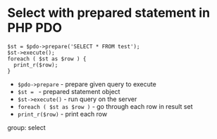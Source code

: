 # Select with prepared statement in PHP PDO

```php-pdo
$st = $pdo->prepare('SELECT * FROM test');
$st->execute();
foreach ( $st as $row ) {
  print_r($row);
}
```

- `$pdo->prepare` - prepare given query to execute
- `$st = ` - prepared statement object
- `$st->execute()` - run query on the server
- `foreach ( $st as $row )` - go through each row in result set
- `print_r($row)` - print each row

group: select


